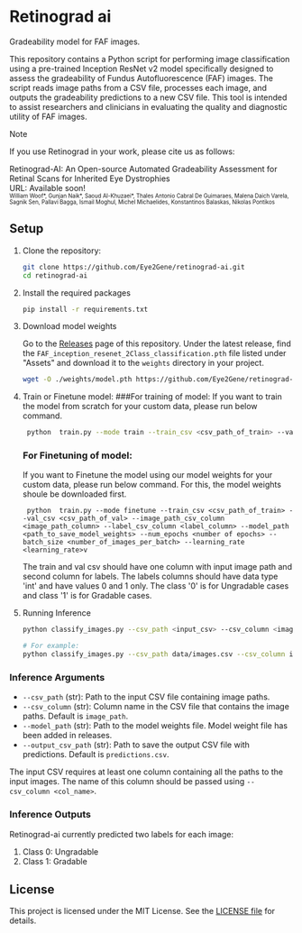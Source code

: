 # Retinograd ai

Gradeability model for FAF images.

This repository contains a Python script for performing image classification using a pre-trained Inception ResNet v2 model specifically designed to assess the gradeability of Fundus Autofluorescence (FAF) images. The script reads image paths from a CSV file, processes each image, and outputs the gradeability predictions to a new CSV file. This tool is intended to assist researchers and clinicians in evaluating the quality and diagnostic utility of FAF images.

> [!note]
>
> If you use Retinograd in your work, please cite us as follows:
>
> Retinograd-AI: An Open-source Automated Gradeability Assessment for Retinal Scans for Inherited Eye Dystrophies <br>
> URL: Available soon! <br>
> <sub><sup>William Woof*, Gunjan Naik*, Saoud Al-Khuzaei*, Thales Antonio Cabral De Guimaraes, Malena Daich Varela, Sagnik Sen, Pallavi Bagga, Ismail Moghul, Michel Michaelides, Konstantinos Balaskas, Nikolas Pontikos</sub></sup>


## Setup

1. Clone the repository:
   ```bash
   git clone https://github.com/Eye2Gene/retinograd-ai.git
   cd retinograd-ai
   ```

2. Install the required packages
    ```bash
    pip install -r requirements.txt
    ```

3. Download model weights

    Go to the [Releases](https://github.com/Eye2Gene/retinograd-ai/releases/) page of this repository. Under the latest release, find the `FAF_inception_resenet_2Class_classification.pth` file listed under "Assets" and download it to the `weights` directory in your project.

   ```bash
   wget -O ./weights/model.pth https://github.com/Eye2Gene/retinograd-ai/releases/download/V0.0.1/FAF_inception_resenet_2Class_classification.pth
   ```
4. Train or Finetune model:
   ###For training of model:
   If you want to train the model from scratch for your custom data, please run below command.
   ```bash
    python  train.py --mode train --train_csv <csv_path_of_train> --val_csv <csv_path_of_val> --image_path_csv_column <image_path_column> --label_csv_column <label_column> --model_path <path_to_save_model_weights> --num_epochs <number of epochs> --batch_size <number_of_images_per_batch> --learning_rate <learning_rate>
   ```
   
    ### For Finetuning of model:
   If you want to Finetune the model using our model weights for your custom data, please run below command. For this, the model weights shoule be downloaded first.
   ```
    python  train.py --mode finetune --train_csv <csv_path_of_train> --val_csv <csv_path_of_val> --image_path_csv_column <image_path_column> --label_csv_column <label_column> --model_path <path_to_save_model_weights> --num_epochs <number of epochs> --batch_size <number_of_images_per_batch> --learning_rate <learning_rate>v
    ```
   The train and val csv should have one column with input image path and second column for labels. The labels columns should have data type 'int' and have values 0 and 1 only. The class '0' is for Ungradable cases and class '1' is for Gradable cases.

6. Running Inference
    ```bash
    python classify_images.py --csv_path <input_csv> --csv_column <image_path_column> --model_path <model_weights> --output_csv_path <output_csv>

    # For example:
    python classify_images.py --csv_path data/images.csv --csv_column image_path --model_path weights/model.pth --output_csv_path data/predictions.csv
    ```

### Inference Arguments
- `--csv_path` (str): Path to the input CSV file containing image paths.
- `--csv_column` (str): Column name in the CSV file that contains the image paths. Default is `image_path`.
- `--model_path` (str): Path to the model weights file. Model weight file has been added in releases.
- `--output_csv_path` (str): Path to save the output CSV file with predictions. Default is `predictions.csv`.

The input CSV requires at least one column containing all the paths to the input images. The name of this column should be passed using `--csv_column <col_name>`.

### Inference Outputs

Retinograd-ai currently predicted two labels for each image:

1. Class 0: Ungradable
2. Class 1: Gradable

## License

This project is licensed under the MIT License. See the [LICENSE file](https://github.com/Eye2Gene/retinograd-ai/blob/main/LICENSE) for details.
